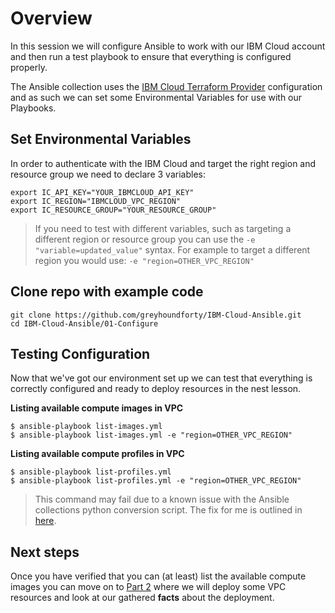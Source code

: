 # Overview
In this session we will configure Ansible to work with our IBM Cloud account and then run a test playbook to ensure that everything is configured properly. 

The Ansible collection uses the [IBM Cloud Terraform Provider](https://registry.terraform.io/providers/IBM-Cloud/ibm/latest/docs) configuration and as such we can set some Environmental Variables for use with our Playbooks. 

## Set Environmental Variables 

In order to authenticate with the IBM Cloud and target the right region and resource group we need to declare 3 variables:

```shell
export IC_API_KEY="YOUR_IBMCLOUD_API_KEY"
export IC_REGION="IBMCLOUD_VPC_REGION"
export IC_RESOURCE_GROUP="YOUR_RESOURCE_GROUP"
```

> If you need to test with different variables, such as targeting a different region or resource group you can use the `-e "variable=updated_value"` syntax. For example to target a different region you would use: `-e "region=OTHER_VPC_REGION"`

## Clone repo with example code

```shell
git clone https://github.com/greyhoundforty/IBM-Cloud-Ansible.git
cd IBM-Cloud-Ansible/01-Configure
```

## Testing Configuration 
Now that we've got our environment set up we can test that everything is correctly configured and ready to deploy resources in the nest lesson.

**Listing available compute images in VPC**

```shell
$ ansible-playbook list-images.yml
$ ansible-playbook list-images.yml -e "region=OTHER_VPC_REGION"
```

**Listing available compute profiles in VPC**

```shell
$ ansible-playbook list-profiles.yml
$ ansible-playbook list-profiles.yml -e "region=OTHER_VPC_REGION"
```
 > This command may fail due to a known issue with the Ansible collections python conversion script. The fix for me is outlined in [here](https://github.com/IBM-Cloud/ansible-collection-ibm/issues/82#issuecomment-1026995864). 

## Next steps
Once you have verified that you can (at least) list the available compute images you can move on to [Part 2](../02-Deploy-Vpc/README.md) where we will deploy some VPC resources and look at our gathered **facts** about the deployment. 


